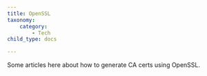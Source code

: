 ```yaml
---
title: OpenSSL
taxonomy:
    category:
        - Tech
child_type: docs

---
```


Some articles here about how to generate CA certs using OpenSSL.
